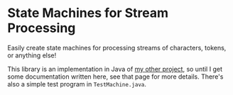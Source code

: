 # State Machines for Stream Processing

Easily create state machines for processing streams of characters, tokens, 
or anything else!

This library is an implementation in Java of [my other project](https://github.com/ryanlavers/parser),
so until I get some documentation written here, see that page for more details. There's also a simple
test program in `TestMachine.java`.